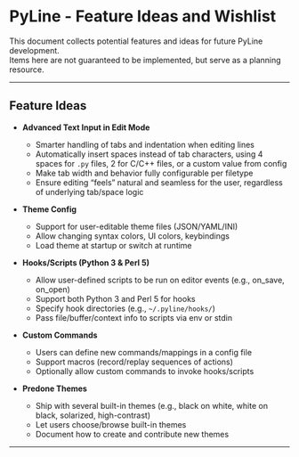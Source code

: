 # PyLine - Feature Ideas and Wishlist

This document collects potential features and ideas for future PyLine development.   
Items here are not guaranteed to be implemented, but serve as a planning resource.

---

## Feature Ideas

- **Advanced Text Input in Edit Mode**
  - Smarter handling of tabs and indentation when editing lines
  - Automatically insert spaces instead of tab characters, using 4 spaces for `.py` files, 2 for C/C++ files, or a custom value from config
  - Make tab width and behavior fully configurable per filetype
  - Ensure editing “feels” natural and seamless for the user, regardless of underlying tab/space logic

- **Theme Config**
  - Support for user-editable theme files (JSON/YAML/INI)
  - Allow changing syntax colors, UI colors, keybindings
  - Load theme at startup or switch at runtime

- **Hooks/Scripts (Python 3 & Perl 5)**
  - Allow user-defined scripts to be run on editor events (e.g., on_save, on_open)
  - Support both Python 3 and Perl 5 for hooks
  - Specify hook directories (e.g., `~/.pyline/hooks/`)
  - Pass file/buffer/context info to scripts via env or stdin

- **Custom Commands**
  - Users can define new commands/mappings in a config file
  - Support macros (record/replay sequences of actions)
  - Optionally allow custom commands to invoke hooks/scripts

- **Predone Themes**
  - Ship with several built-in themes (e.g., black on white, white on black, solarized, high-contrast)
  - Let users choose/browse built-in themes
  - Document how to create and contribute new themes

---
